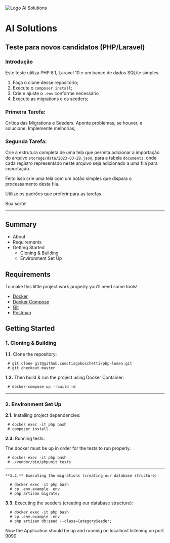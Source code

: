 ![Logo AI Solutions](http://aisolutions.tec.br/wp-content/uploads/sites/2/2019/04/logo.png)

# AI Solutions

## Teste para novos candidatos (PHP/Laravel)

### Introdução

Este teste utiliza PHP 8.1, Laravel 10 e um banco de dados SQLite simples.

1. Faça o clone desse repositório;
1. Execute o `composer install`;
1. Crie e ajuste o `.env` conforme necessário
1. Execute as migrations e os seeders;

### Primeira Tarefa:

Crítica das Migrations e Seeders: Aponte problemas, se houver, e solucione; Implemente melhorias;

### Segunda Tarefa:

Crie a estrutura completa de uma tela que permita adicionar a importação do arquivo `storage/data/2023-03-28.json`, para a tabela `documents`. onde cada registro representado neste arquivo seja adicionado a uma fila para importação.

Feito isso crie uma tela com um botão simples que dispara o processamento desta fila.

Utilize os padrões que preferir para as tarefas.

Boa sorte!

---

## Summary

- About
- Requirements
- Getting Started
  - Cloning & Building
  - Environment Set Up

## Requirements

To make this little project work properly you'll need some tools!

- [Docker](https://www.docker.com/get-started)
- [Docker Compose](https://docs.docker.com/compose/gettingstarted)
- [Git](https://git-scm.com/downloads)
- [Postman](https://www.getpostman.com/apps)


## Getting Started
### 1. Cloning & Building
  **1.1.** Clone the repository:

  ```
   # git clone git@github.com:tiagoboschetti/php-lumen.git
   # git checkout master
  ```

  **1.2.** Then build & run the project using Docker Container:

  ```
   # docker-compose up --build -d
  ```
  ---

### 2. Environment Set Up
  **2.1.** Installing project dependencies:

  ```
   # docker exec -it php bash
   # composer install
  ```

  **2.3.** Running tests:

  The docker must be up in order for the tests to run properly.

  ```
   # docker exec -it php bash
   # ./vendor/bin/phpunit tests
  ```
  ---

    **3.2.** Executing the migrations (creating our database structure):

  ```
    # docker exec -it php bash
    # cp .env.example .env
    # php artisan migrate;
  ```

   **3.3.** Executing the seeders (creating our database structure):

  ```
    # docker exec -it php bash
    # cp .env.example .env
    # php artisan db:seed --class=CategorySeeder;
  ```

  Now the Application should be up and running on localhost listening on port 9090.
